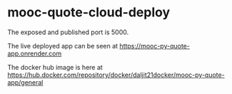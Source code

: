 # mooc-quote-cloud-deploy

The exposed and published port is 5000.

The live deployed app can be seen at 
https://mooc-py-quote-app.onrender.com

The docker hub image is here at
https://hub.docker.com/repository/docker/daljit21docker/mooc-py-quote-app/general

